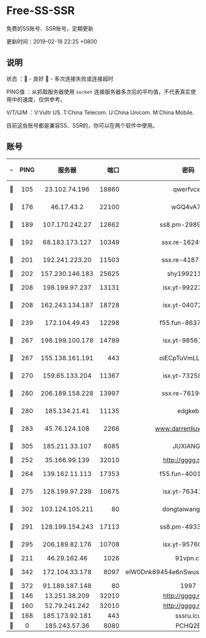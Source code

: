 # Free-SS-SSR

免费的SS账号、SSR账号，定期更新

更新时间：2019-02-18 22:25 +0800

## 说明

状态     ：🙂 - 良好 🙁 - 多次连接失败或连接超时

PING值   ：从抓取服务器使用 `socket` 连接服务器多次后的平均值，不代表真实使用中的速度，仅供参考。

V/T/U/M  ：V:Vultr US. T:China Telecom. U:China Unicom. M:China Mobile.

目前这些账号都是兼容SS、SSR的，你可以在两个软件中使用。

## 账号

|-|PING|服务器|端口|密码|加密方式|区域|V/T/U/M|
|:----:|:----:|:-----:|-----:|:----:|:----:|:----:|:----:|
|🙂|105|23.102.74.196|18860|qwerfvcxz|aes-256-gcm|JP|8↑/10↑/10↑/10↑|
|🙂|176|46.17.43.2|22100|wGQ4vA7D|aes-256-gcm|RU|7↑/10↑/10↑/10↑|
|🙂|189|107.170.242.27|12662|ss8.pm-29895906|aes-256-cfb|US|10↑/10↑/10↑/10↑|
|🙂|192|68.183.173.127|10349|ssx.re-16249427|aes-256-cfb|US|10↑/10↑/10↑/10↑|
|🙂|201|192.241.223.20|11503|ssx.re-41871836|aes-256-cfb|US|10↑/10↑/10↑/10↑|
|🙂|202|157.230.146.183|25625|shy19921124|rc4-md5|US|10↑/10↑/10↑/10↑|
|🙂|208|198.199.97.237|13131|isx.yt-99223416|aes-256-cfb|US|10↑/10↑/10↑/10↑|
|🙂|208|162.243.134.187|18728|isx.yt-04072308|aes-256-cfb|US|10↑/10↑/10↑/10↑|
|🙂|239|172.104.49.43|12298|f55.fun-86373807|aes-256-cfb|SG|10↑/10↑/8↑/10↑|
|🙂|267|198.199.100.178|14789|isx.yt-98561144|aes-256-cfb|US|10↑/10↑/10↑/10↑|
|🙂|267|155.138.161.191|443|oiECpTuVmLLxk4Ts|aes-256-cfb|US|3↓/10↑/10↑/9↑|
|🙂|270|159.65.133.204|11367|isx.yt-73258581|aes-256-cfb|SG|10↑/10↑/10↑/10↑|
|🙂|280|206.189.158.228|13997|ssx.re-76196312|aes-256-cfb|SG|10↑/10↑/10↑/10↑|
|🙂|280|185.134.21.41|11135|edgkeb|aes-256-cfb|GB|10↑/10↑/10↑/10↑|
|🙂|283|45.76.124.108|2266|www.darrenliuwei.com|aes-256-cfb|AU|10↑/10↑/8↑/10↑|
|🙂|305|185.211.33.107|8085|JUXIANGE|aes-128-ctr|US|10↑/10↑/10↑/10↑|
|🙂|252|35.166.99.139|32010|http://gggg.rocks|chacha20|US|10↑/10↑/10↑/10↑|
|🙂|264|139.162.11.113|17353|f55.fun-40016960|aes-256-cfb|SG|10↑/10↑/8↑/10↑|
|🙂|275|128.199.97.239|10675|isx.yt-76341094|aes-256-cfb|SG|10↑/10↑/10↑/10↑|
|🙂|302|103.124.105.211|80|dongtaiwang.com|aes-256-cfb|US|9↑/10↑/10↑/10↑|
|🙂|291|128.199.154.243|17113|ss8.pm-49338576|aes-256-cfb|SG|10↑/10↑/10↑/10↑|
|🙂|295|206.189.82.176|10708|isx.yt-95760947|aes-256-cfb|SG|10↑/10↑/10↑/10↑|
|🙁|211|46.29.162.46|1026|91vpn.cf|rc4-md5|RU|10↑/10↑/9↑/10↑|
|🙁|342|172.104.33.178|8097|eIW0Dnk69454e6nSwuspv9DmS201tQ0D|aes-256-cfb|SG|10↑/10↑/9↑/10↑|
|🙁|372|91.189.187.148|80|1997|chacha20|US|9↑/9↑/10↑/9↑|
|🙁|146|13.251.38.209|32010|http://gggg.rocks|chacha20|SG|9↑/10↑/8↑/10↑|
|🙁|160|52.79.241.242|32010|http://gggg.rocks|chacha20|KR|8↑/8↑/9↑/9↑|
|🙁|168|185.173.92.181|443|sssru.icu|rc4-md5|RU|9↑/10↑/8↑/8↑|
|🙁|0|185.243.57.36|8080|PCHQ2E|rc4-md5|US|9↑/10↑/9↑/8↑|
